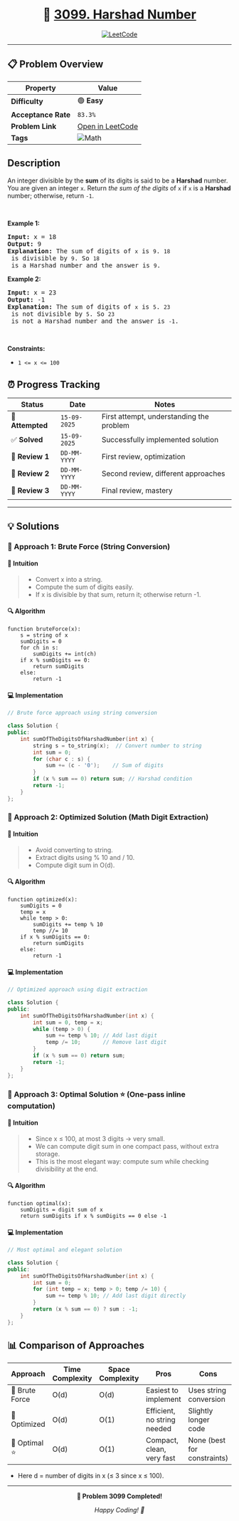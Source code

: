 <div align="center">

# 🧠 [3099. Harshad Number](https://leetcode.com/problems/harshad-number/)

[![LeetCode](https://img.shields.io/badge/LeetCode-Problem%203099-FFA116?style=for-the-badge&logo=leetcode&logoColor=white)](https://leetcode.com/problems/harshad-number/)

</div>

---

## 📋 Problem Overview

| Property            | Value                                                              |
| ------------------- | ------------------------------------------------------------------ |
| **Difficulty**      | 🟢 **Easy**                                                        |
| **Acceptance Rate** | `83.3%`                                                            |
| **Problem Link**    | [Open in LeetCode](https://leetcode.com/problems/harshad-number/)  |
| **Tags**            | ![Math](https://img.shields.io/badge/-Math-blue?style=flat-square) |

## Description

<!-- description:start -->

<p>An integer divisible by the <strong>sum</strong> of its digits is said to be a <strong>Harshad</strong> number. You are given an integer <code>x</code>. Return <em>the sum of the digits</em> of <code>x</code> if <code>x</code> is a <strong>Harshad</strong> number; otherwise, return <code>-1</code>.</p>

<p>&nbsp;</p>
<p><strong class="example">Example 1:</strong></p>

<pre>
<strong>Input:</strong> x = 18
<strong>Output:</strong> 9
<strong>Explanation:</strong> The sum of digits of <code>x</code> is <code>9</code>. <code>18</code> is divisible by <code>9</code>. So <code>18</code> is a Harshad number and the answer is <code>9</code>.
</pre>

<p><strong class="example">Example 2:</strong></p>

<pre>
<strong>Input:</strong> x = 23
<strong>Output:</strong> -1
<strong>Explanation:</strong> The sum of digits of <code>x</code> is <code>5</code>. <code>23</code> is not divisible by <code>5</code>. So <code>23</code> is not a Harshad number and the answer is <code>-1</code>.
</pre>

<p>&nbsp;</p>
<p><strong>Constraints:</strong></p>

<ul>
  <li><code>1 &lt;= x &lt;= 100</code></li>
</ul>

<!-- description:end -->

## ⏰ Progress Tracking

| Status           | Date         | Notes                                    |
| ---------------- | ------------ | ---------------------------------------- |
| 🎯 **Attempted** | `15-09-2025` | First attempt, understanding the problem |
| ✅ **Solved**    | `15-09-2025` | Successfully implemented solution        |
| 🔄 **Review 1**  | `DD-MM-YYYY` | First review, optimization               |
| 🔄 **Review 2**  | `DD-MM-YYYY` | Second review, different approaches      |
| 🔄 **Review 3**  | `DD-MM-YYYY` | Final review, mastery                    |

---

## 💡 Solutions

### 🥉 Approach 1: Brute Force (String Conversion)

#### 📝 Intuition

> - Convert x into a string.
> - Compute the sum of digits easily.
> - If x is divisible by that sum, return it; otherwise return -1.

#### 🔍 Algorithm

```pseudo
function bruteForce(x):
    s = string of x
    sumDigits = 0
    for ch in s:
        sumDigits += int(ch)
    if x % sumDigits == 0:
        return sumDigits
    else:
        return -1
```

#### 💻 Implementation

```cpp
// Brute force approach using string conversion

class Solution {
public:
    int sumOfTheDigitsOfHarshadNumber(int x) {
        string s = to_string(x);  // Convert number to string
        int sum = 0;
        for (char c : s) {
            sum += (c - '0');    // Sum of digits
        }
        if (x % sum == 0) return sum; // Harshad condition
        return -1;
    }
};
```

### 🥈 Approach 2: Optimized Solution (Math Digit Extraction)

#### 📝 Intuition

> - Avoid converting to string.
> - Extract digits using % 10 and / 10.
> - Compute digit sum in O(d).

#### 🔍 Algorithm

```pseudo
function optimized(x):
    sumDigits = 0
    temp = x
    while temp > 0:
        sumDigits += temp % 10
        temp //= 10
    if x % sumDigits == 0:
        return sumDigits
    else:
        return -1
```

#### 💻 Implementation

```cpp
// Optimized approach using digit extraction

class Solution {
public:
    int sumOfTheDigitsOfHarshadNumber(int x) {
        int sum = 0, temp = x;
        while (temp > 0) {
            sum += temp % 10; // Add last digit
            temp /= 10;       // Remove last digit
        }
        if (x % sum == 0) return sum;
        return -1;
    }
};
```

### 🥇 Approach 3: Optimal Solution ⭐ (One-pass inline computation)

#### 📝 Intuition

> - Since x ≤ 100, at most 3 digits → very small.
> - We can compute digit sum in one compact pass, without extra storage.
> - This is the most elegant way: compute sum while checking divisibility at the end.

#### 🔍 Algorithm

```pseudo
function optimal(x):
    sumDigits = digit sum of x
    return sumDigits if x % sumDigits == 0 else -1
```

#### 💻 Implementation

```cpp
// Most optimal and elegant solution

class Solution {
public:
    int sumOfTheDigitsOfHarshadNumber(int x) {
        int sum = 0;
        for (int temp = x; temp > 0; temp /= 10) {
            sum += temp % 10; // Add last digit directly
        }
        return (x % sum == 0) ? sum : -1;
    }
};
```

## 📊 Comparison of Approaches

| Approach       | Time Complexity | Space Complexity | Pros                        | Cons                        |
| -------------- | --------------- | ---------------- | --------------------------- | --------------------------- |
| 🥉 Brute Force | O(d)            | O(d)             | Easiest to implement        | Uses string conversion      |
| 🥈 Optimized   | O(d)            | O(1)             | Efficient, no string needed | Slightly longer code        |
| 🥇 Optimal ⭐  | O(d)            | O(1)             | Compact, clean, very fast   | None (best for constraints) |

- Here d = number of digits in x (≤ 3 since x ≤ 100).

---

<div align="center">

**🎯 Problem 3099 Completed!**

_Happy Coding! 🚀_

</div>
